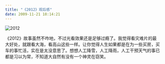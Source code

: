 ```yaml
---
title: "《2012》观后感"
date: 2009-11-21 18:14:21
---
```


![2012](../../../images/2009/11/snap00345.png "2012") 

《2012》故事虽然不咋地，不过光看效果还是足够过瘾了。我觉得看灾难片的最大好处，就跟看大海，看高山这些一样。让你觉得人生如果都是在为一些买房，买车的事忙活，实在是太没意思了。想想人工降雪，人工降雨，人工干预天气的事已都是习以为常，不知道大自然有没有一个神灵在窃笑。